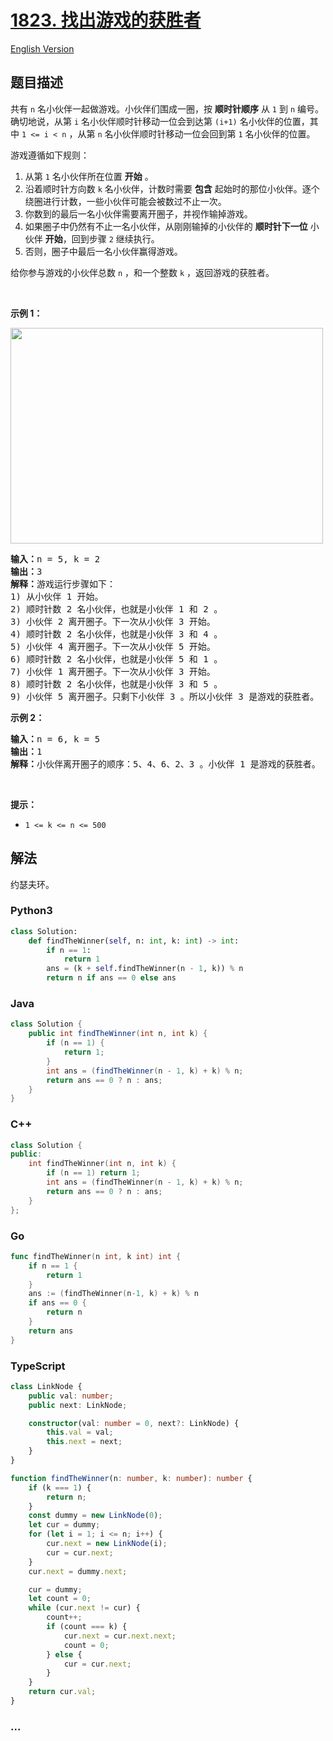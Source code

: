 # [1823. 找出游戏的获胜者](https://leetcode.cn/problems/find-the-winner-of-the-circular-game)

[English Version](/solution/1800-1899/1823.Find%20the%20Winner%20of%20the%20Circular%20Game/README_EN.md)

## 题目描述

<!-- 这里写题目描述 -->

<p>共有 <code>n</code> 名小伙伴一起做游戏。小伙伴们围成一圈，按 <strong>顺时针顺序</strong> 从 <code>1</code> 到 <code>n</code> 编号。确切地说，从第 <code>i</code> 名小伙伴顺时针移动一位会到达第 <code>(i+1)</code> 名小伙伴的位置，其中 <code>1 <= i < n</code> ，从第 <code>n</code> 名小伙伴顺时针移动一位会回到第 <code>1</code> 名小伙伴的位置。</p>

<p>游戏遵循如下规则：</p>

<ol>
	<li>从第 <code>1</code> 名小伙伴所在位置 <strong>开始</strong> 。</li>
	<li>沿着顺时针方向数 <code>k</code> 名小伙伴，计数时需要 <strong>包含</strong> 起始时的那位小伙伴。逐个绕圈进行计数，一些小伙伴可能会被数过不止一次。</li>
	<li>你数到的最后一名小伙伴需要离开圈子，并视作输掉游戏。</li>
	<li>如果圈子中仍然有不止一名小伙伴，从刚刚输掉的小伙伴的 <strong>顺时针下一位</strong> 小伙伴 <strong>开始</strong>，回到步骤 <code>2</code> 继续执行。</li>
	<li>否则，圈子中最后一名小伙伴赢得游戏。</li>
</ol>

<p>给你参与游戏的小伙伴总数 <code>n</code> ，和一个整数 <code>k</code> ，返回游戏的获胜者。</p>

<p> </p>

<p><strong>示例 1：</strong></p>
<img alt="" src="https://cdn.jsdelivr.net/gh/doocs/leetcode@main/solution/1800-1899/1823.Find%20the%20Winner%20of%20the%20Circular%20Game/images/ic234-q2-ex11.png" style="width: 500px; height: 345px;" />
<pre>
<strong>输入：</strong>n = 5, k = 2
<strong>输出：</strong>3
<strong>解释：</strong>游戏运行步骤如下：
1) 从小伙伴 1 开始。
2) 顺时针数 2 名小伙伴，也就是小伙伴 1 和 2 。
3) 小伙伴 2 离开圈子。下一次从小伙伴 3 开始。
4) 顺时针数 2 名小伙伴，也就是小伙伴 3 和 4 。
5) 小伙伴 4 离开圈子。下一次从小伙伴 5 开始。
6) 顺时针数 2 名小伙伴，也就是小伙伴 5 和 1 。
7) 小伙伴 1 离开圈子。下一次从小伙伴 3 开始。
8) 顺时针数 2 名小伙伴，也就是小伙伴 3 和 5 。
9) 小伙伴 5 离开圈子。只剩下小伙伴 3 。所以小伙伴 3 是游戏的获胜者。</pre>

<p><strong>示例 2：</strong></p>

<pre>
<strong>输入：</strong>n = 6, k = 5
<strong>输出：</strong>1
<strong>解释：</strong>小伙伴离开圈子的顺序：5、4、6、2、3 。小伙伴 1 是游戏的获胜者。
</pre>

<p> </p>

<p><strong>提示：</strong></p>

<ul>
	<li><code>1 <= k <= n <= 500</code></li>
</ul>

## 解法

<!-- 这里可写通用的实现逻辑 -->

约瑟夫环。

<!-- tabs:start -->

### **Python3**

<!-- 这里可写当前语言的特殊实现逻辑 -->

```python
class Solution:
    def findTheWinner(self, n: int, k: int) -> int:
        if n == 1:
            return 1
        ans = (k + self.findTheWinner(n - 1, k)) % n
        return n if ans == 0 else ans
```

### **Java**

<!-- 这里可写当前语言的特殊实现逻辑 -->

```java
class Solution {
    public int findTheWinner(int n, int k) {
        if (n == 1) {
            return 1;
        }
        int ans = (findTheWinner(n - 1, k) + k) % n;
        return ans == 0 ? n : ans;
    }
}
```

### **C++**

```cpp
class Solution {
public:
    int findTheWinner(int n, int k) {
        if (n == 1) return 1;
        int ans = (findTheWinner(n - 1, k) + k) % n;
        return ans == 0 ? n : ans;
    }
};
```

### **Go**

```go
func findTheWinner(n int, k int) int {
	if n == 1 {
		return 1
	}
	ans := (findTheWinner(n-1, k) + k) % n
	if ans == 0 {
		return n
	}
	return ans
}
```

### **TypeScript**

```ts
class LinkNode {
    public val: number;
    public next: LinkNode;

    constructor(val: number = 0, next?: LinkNode) {
        this.val = val;
        this.next = next;
    }
}

function findTheWinner(n: number, k: number): number {
    if (k === 1) {
        return n;
    }
    const dummy = new LinkNode(0);
    let cur = dummy;
    for (let i = 1; i <= n; i++) {
        cur.next = new LinkNode(i);
        cur = cur.next;
    }
    cur.next = dummy.next;

    cur = dummy;
    let count = 0;
    while (cur.next != cur) {
        count++;
        if (count === k) {
            cur.next = cur.next.next;
            count = 0;
        } else {
            cur = cur.next;
        }
    }
    return cur.val;
}
```

### **...**

```

```

<!-- tabs:end -->
